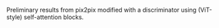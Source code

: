 Preliminary results from pix2pix modified with a discriminator using (ViT-style) self-attention blocks.
